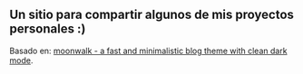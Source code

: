 ## Un sitio para compartir algunos de mis proyectos personales :)

Basado en: [moonwalk - a fast and minimalistic blog theme with clean dark mode](https://github.com/abhinavs/moonwalk/fork).